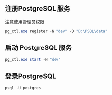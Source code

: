 ## 注册PostgreSQL 服务

注意使用管理员权限

```powershell
pg_ctl.exe register -N "dev" -D "D:\PSQL\data"
```

## 启动 PostgreSQL 服务

```powershell
pg_ctl.exe start -N "dev"
```

## 登录PostgreSQL

```powershell
psql -U postgres
```

